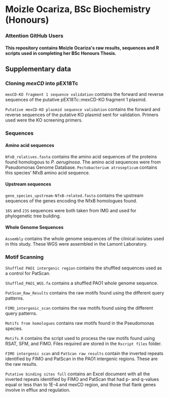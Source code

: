# Moizle Ocariza, BSc Biochemistry (Honours)

### Attention GitHub Users
#### This repository contains Moizle Ocariza's raw results, sequences and R scripts used in completing her BSc Honours Thesis. 


## Supplementary data

###  Cloning _mexCD_ into pEX18Tc

```mexCD-KO fragment 1 sequence validation``` contains the forward and reverse sequences of the putative pEX18Tc::mexCD-KO fragment 1 plasmid.

```Putative mexCD-KO plasmid sequence validation``` contains the forward and reverse sequences of the putative KO plasmid sent for validation. Primers used were the KO screening primers.


### Sequences
#### Amino acid sequences
```NfxB_relatives.fasta``` contains the amino acid sequences of the proteins found homologous to _P. aeruginosa_. The amino acid sequences were from Pseudomonas Genome Database.
```Pectobacterium atrosepticum``` contains this species' NfxB amino acid sequence.

#### Upstream sequences

```gene_species_upstream-NfxB-related.fasta``` contains the upstream sequences of the genes encoding the NfxB homologues found.

```16S``` and ```23S``` sequences were both taken from IMG and used for phylogenetic tree building.

#### Whole Genome Sequences
```Assembly``` contains the whole genome sequences of the clinical isolates used in this study. These WGS were assembled in the Lamont Laboratory.


### Motif Scanning

```Shuffled PAO1 intergenic region``` contains the shuffled sequences used as a control for PatScan.

```Shuffled_PAO1_WGS.fa``` contains a shuffled PAO1 whole genome sequence.

```PatScan_Raw_Results``` contains the raw motifs found using the different  query patterns.

```FIMO_intergenic_scan``` contains the raw motifs found using the different query patterns.

```Motifs from homologues``` contains raw motifs found in the Pseudomonas species.

```Motifs.R``` contains the script used to process the raw motifs found using RSAT, SFM, and FIMO. Files required are stored in the ```Rscript files``` folder.

```FIMO intergenic scan``` and ```PatScan raw results``` contain the inverted repeats identified by FIMO and PatScan in the PAO1 intergenic regions. These are the raw results.

```Putative binding sites full``` contains an Excel document with all the inverted repeats identified by FIMO and PatScan that had p- and q-values equal or less than to 1E-4 and mexCD region, and those that flank genes involve in efflux and regulation.
